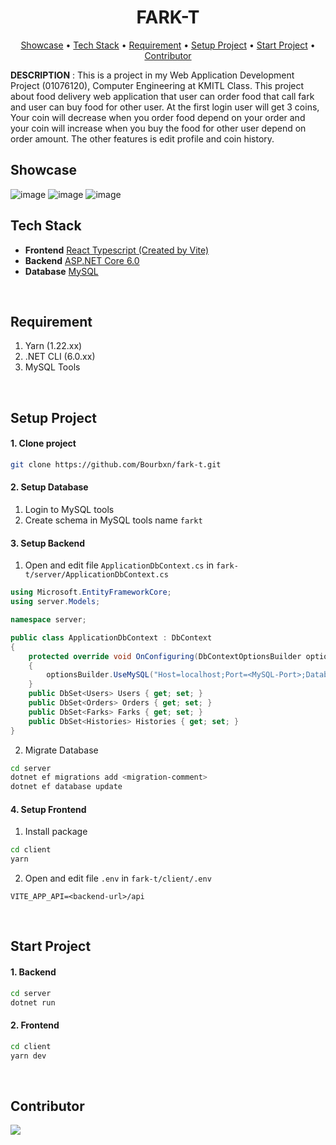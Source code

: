 <h1 align="center">FARK-T</h1>
<div align="center">
	<a href="#showcase">Showcase</a>
  <span> • </span>
    	<a href="#tech-stack">Tech Stack</a>
  <span> • </span>
    	<a href="#requirement">Requirement</a>
   <span> • </span>
	<a href="#setup-project">Setup Project</a>
   <span> • </span>
	<a href="#start-project">Start Project</a>
    <span> • </span>
	<a href="#contributor">Contributor</a>
  <p></p>
</div> 


**DESCRIPTION** : This is a project in my Web Application Development Project (01076120), Computer Engineering at KMITL Class. This project about food delivery 
web application that user can order food that call fark and user can buy food for other user. At the first login user will get 3 coins, Your coin will decrease 
when you order food depend on your order and your coin will increase when you buy the food for other user depend on order amount. The other features is
edit profile and coin history.

## Showcase
![image](https://user-images.githubusercontent.com/86193685/235547686-f4b05921-91e2-4d67-8a56-648993e8164c.png)
![image](https://user-images.githubusercontent.com/86193685/235547714-0a3e54bb-0542-4488-80b3-c3c5f106c661.png)
![image](https://user-images.githubusercontent.com/86193685/235547834-9178130f-85bd-4140-8443-bf8d029f3e70.png)
<br>

## Tech Stack
- <b>Frontend</b> [React Typescript (Created by Vite)](https://vitejs.dev/)
- <b>Backend</b>  [ASP.NET Core 6.0](https://dotnet.microsoft.com/en-us/apps/aspnet)
- <b>Database</b> [MySQL](https://www.mysql.com/)
<br>

## Requirement
1. Yarn (1.22.xx)
2. .NET CLI (6.0.xx)
4. MySQL Tools
<br>

## Setup Project
#### 1. Clone project
```bash
git clone https://github.com/Bourbxn/fark-t.git
```

#### 2. Setup Database
1. Login to MySQL tools
2. Create schema in MySQL tools name ```farkt```

#### 3. Setup Backend
1. Open and edit file ```ApplicationDbContext.cs``` in ```fark-t/server/ApplicationDbContext.cs```
```cs
using Microsoft.EntityFrameworkCore;
using server.Models;

namespace server;

public class ApplicationDbContext : DbContext
{
    protected override void OnConfiguring(DbContextOptionsBuilder optionsBuilder)
    {
        optionsBuilder.UseMySQL("Host=localhost;Port=<MySQL-Port>;Database=farkt;User ID=<MySQL-Username>;Password=<MySQL-Password>");
    }
    public DbSet<Users> Users { get; set; }
    public DbSet<Orders> Orders { get; set; }
    public DbSet<Farks> Farks { get; set; }
    public DbSet<Histories> Histories { get; set; }
}
```
2. Migrate Database
```bash
cd server
dotnet ef migrations add <migration-comment>
dotnet ef database update
```
#### 4. Setup Frontend
1. Install package
```bash
cd client
yarn
```
2. Open and edit file ```.env``` in ```fark-t/client/.env ```
```env
VITE_APP_API=<backend-url>/api
```
<br>

## Start Project
#### 1. Backend
```bash
cd server
dotnet run
```
#### 2. Frontend
```bash
cd client
yarn dev
```
<br>

## Contributor

<div>
<span>
<a href="https://github.com/Bourbxn">
 <img src="https://images.weserv.nl/?url=avatars.githubusercontent.com/u/86193685?v=4&h=80&w=80&fit=cover&mask=circle&maxage=7d"/>
</a>
</span>







